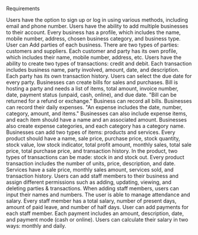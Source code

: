 Requirements

Users have the option to sign up or log in using various methods, including email and phone number.
Users have the ability to add multiple businesses to their account.
Every business has a profile, which includes the name, mobile number, address, chosen business category, and business type.
User can Add parties of each business. 
There are two types of parties: customers and suppliers.
Each customer and party has its own profile, which includes their name, mobile number, address, etc.
Users have the ability to create two types of transactions: credit and debit.
Each transaction includes business name, party involved, amount, date, and description.
Each party has its own transaction history.
Users can select the due date for every party.
Businesses can create bills for sales and purchases.
Bill is hosting a party and needs a list of items, total amount, invoice number, date, payment status (unpaid, cash, online), and due date.
"Bill can be returned for a refund or exchange."
Business can record all bills.
Businesses can record their daily expenses.
"An expense includes the date, number, category, amount, and items."
Businesses can also include expense items, and each item should have a name and an associated amount.
Businesses also create expense categories, and each category has a category name.
Businesses can add two types of items: products and services.
Every product should have a name, sale price, purchase price, stock quantity, stock value, low stock indicator, total profit amount, monthly sales, total sale price, total purchase price, and transaction history.
In the product, two types of transactions can be made: stock in and stock out.
Every product transaction includes the number of units, price, description, and date.
Services have a sale price, monthly sales amount, services sold, and transaction history.
Users can add staff members to their business and assign different permissions such as adding, updating, viewing, and deleting parties & transactions.
When adding staff members, users can input their names and numbers.
The user is able to manage attendance and salary.
Every staff member has a total salary, number of present days, amount of paid leave, and number of half days.
User can add payments for each staff member. Each payment includes an amount, description, date, and payment mode (cash or online).
Users can calculate their salary in two ways: monthly and daily.
